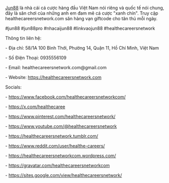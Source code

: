 <p><a href="https://healthecareersnetwork.com">Jun88</a> là nhà cái cá cược hàng đầu Việt Nam nói riêng và quốc tế nói chung, đây là sân chơi của những anh em đam mê cá cược "xanh chín". Truy cập healthecareersnetwork.com săn hàng vạn giftcode cho tân thủ mỗi ngày.<p>
<p>#jun88 #jun88pro #nhacaijun88 #linkvaojun88 #healthecareersnetwork<p>
<p>Thông tin liên hệ:<p>
<p>- Địa chỉ: 58/1A 100 Bình Thới, Phường 14, Quận 11, Hồ Chí Minh, Việt Nam<p>
<p>- Số Điện Thoại: 0935556109<p>
<p>- Email: healthecareersnetwork.com@gmail.com<p>
<p>- Website: <a href="https://healthecareersnetwork.com">https://healthecareersnetwork.com</a><p>
<p>Socials:<p>
<p>- <a href="https://www.facebook.com/healthecareersnetworkcom/">https://www.facebook.com/healthecareersnetworkcom/</a><p>
<p>- <a href="https://x.com/healthecaree">https://x.com/healthecaree</a><p>
<p>- <a href="https://www.pinterest.com/healthecareersnetwork/">https://www.pinterest.com/healthecareersnetwork/</a><p>
<p>- <a href="https://www.youtube.com/@healthecareersnetwork">https://www.youtube.com/@healthecareersnetwork</a><p>
<p>- <a href="https://healthecareersnetwork.tumblr.com/">https://healthecareersnetwork.tumblr.com/</a><p>
<p>- <a href="https://www.reddit.com/user/healthe-careers/">https://www.reddit.com/user/healthe-careers/</a><p>
<p>- <a href="https://healthecareersnetworkcom.wordpress.com/">https://healthecareersnetworkcom.wordpress.com/</a><p>
<p>- <a href="https://gravatar.com/healthecareersnetworkcom">https://gravatar.com/healthecareersnetworkcom</a><p>
<p>- <a href="https://sites.google.com/view/healthecareersnetwork/">https://sites.google.com/view/healthecareersnetwork/</a><p>